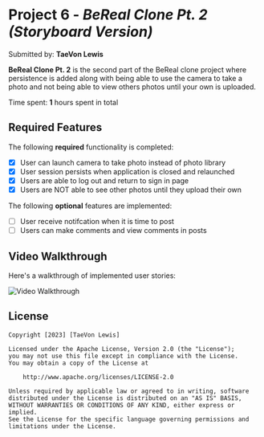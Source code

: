 # Project 6 - *BeReal Clone Pt. 2 *(Storyboard Version)**

Submitted by: **TaeVon Lewis**

**BeReal Clone Pt. 2** is the second part of the BeReal clone project where persistence is added along with being able to use the camera to take a photo and not being able to view others photos until your own is uploaded.

Time spent: **1** hours spent in total

## Required Features

The following **required** functionality is completed:

- [x] User can launch camera to take photo instead of photo library
- [x] User session persists when application is closed and relaunched
- [x] Users are able to log out and return to sign in page
- [x] Users are NOT able to see other photos until they upload their own	
 
The following **optional** features are implemented:

- [ ] User receive notifcation when it is time to post
- [ ] Users can make comments and view comments in posts

## Video Walkthrough

Here's a walkthrough of implemented user stories:

<img src=https://user-images.githubusercontent.com/65370736/228629711-19ad5b99-6e0e-4b1a-8c3b-700b83c16feb.gif title="Video Walkthrough" alt="Video Walkthrough" />

## License

    Copyright [2023] [TaeVon Lewis]

    Licensed under the Apache License, Version 2.0 (the "License");
    you may not use this file except in compliance with the License.
    You may obtain a copy of the License at

        http://www.apache.org/licenses/LICENSE-2.0

    Unless required by applicable law or agreed to in writing, software
    distributed under the License is distributed on an "AS IS" BASIS,
    WITHOUT WARRANTIES OR CONDITIONS OF ANY KIND, either express or implied.
    See the License for the specific language governing permissions and
    limitations under the License.
